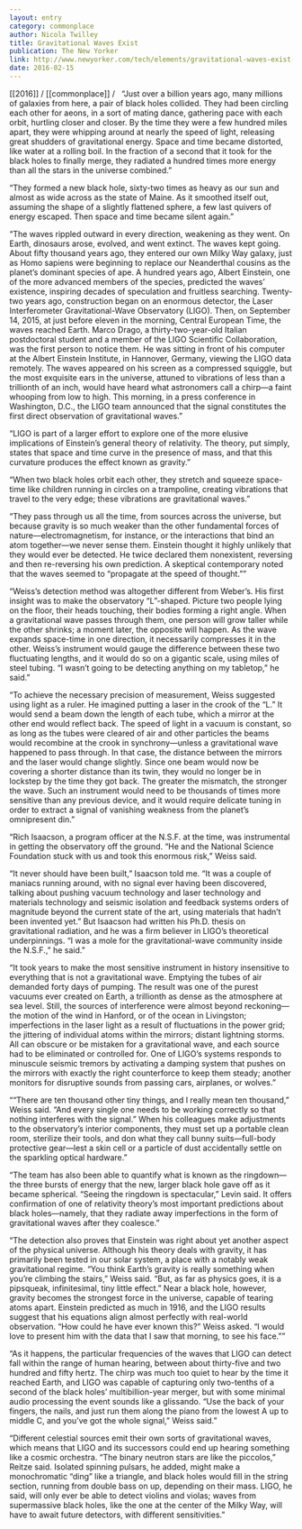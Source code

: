 ```yaml
---
layout: entry
category: commonplace
author: Nicola Twilley
title: Gravitational Waves Exist
publication: The New Yorker
link: http://www.newyorker.com/tech/elements/gravitational-waves-exist-heres-how-scientists-finally-found-them
date: 2016-02-15
---
```


[[2016]] / [[commonplace]] / 
 
“Just over a billion years ago, many millions of galaxies from here, a pair of black holes collided. They had been circling each other for aeons, in a sort of mating dance, gathering pace with each orbit, hurtling closer and closer. By the time they were a few hundred miles apart, they were whipping around at nearly the speed of light, releasing great shudders of gravitational energy. Space and time became distorted, like water at a rolling boil. In the fraction of a second that it took for the black holes to finally merge, they radiated a hundred times more energy than all the stars in the universe combined.”

“They formed a new black hole, sixty-two times as heavy as our sun and almost as wide across as the state of Maine. As it smoothed itself out, assuming the shape of a slightly flattened sphere, a few last quivers of energy escaped. Then space and time became silent again.”

“The waves rippled outward in every direction, weakening as they went. On Earth, dinosaurs arose, evolved, and went extinct. The waves kept going. About fifty thousand years ago, they entered our own Milky Way galaxy, just as Homo sapiens were beginning to replace our Neanderthal cousins as the planet’s dominant species of ape. A hundred years ago, Albert Einstein, one of the more advanced members of the species, predicted the waves’ existence, inspiring decades of speculation and fruitless searching. Twenty-two years ago, construction began on an enormous detector, the Laser Interferometer Gravitational-Wave Observatory (LIGO). Then, on September 14, 2015, at just before eleven in the morning, Central European Time, the waves reached Earth. Marco Drago, a thirty-two-year-old Italian postdoctoral student and a member of the LIGO Scientific Collaboration, was the first person to notice them. He was sitting in front of his computer at the Albert Einstein Institute, in Hannover, Germany, viewing the LIGO data remotely. The waves appeared on his screen as a compressed squiggle, but the most exquisite ears in the universe, attuned to vibrations of less than a trillionth of an inch, would have heard what astronomers call a chirp—a faint whooping from low to high. This morning, in a press conference in Washington, D.C., the LIGO team announced that the signal constitutes the first direct observation of gravitational waves.”

“LIGO is part of a larger effort to explore one of the more elusive implications of Einstein’s general theory of relativity. The theory, put simply, states that space and time curve in the presence of mass, and that this curvature produces the effect known as gravity.”

“When two black holes orbit each other, they stretch and squeeze space-time like children running in circles on a trampoline, creating vibrations that travel to the very edge; these vibrations are gravitational waves.”

“They pass through us all the time, from sources across the universe, but because gravity is so much weaker than the other fundamental forces of nature—electromagnetism, for instance, or the interactions that bind an atom together—we never sense them. Einstein thought it highly unlikely that they would ever be detected. He twice declared them nonexistent, reversing and then re-reversing his own prediction. A skeptical contemporary noted that the waves seemed to “propagate at the speed of thought.””

“Weiss’s detection method was altogether different from Weber’s. His first insight was to make the observatory “L”-shaped. Picture two people lying on the floor, their heads touching, their bodies forming a right angle. When a gravitational wave passes through them, one person will grow taller while the other shrinks; a moment later, the opposite will happen. As the wave expands space-time in one direction, it necessarily compresses it in the other. Weiss’s instrument would gauge the difference between these two fluctuating lengths, and it would do so on a gigantic scale, using miles of steel tubing. “I wasn’t going to be detecting anything on my tabletop,” he said.”

“To achieve the necessary precision of measurement, Weiss suggested using light as a ruler. He imagined putting a laser in the crook of the “L.” It would send a beam down the length of each tube, which a mirror at the other end would reflect back. The speed of light in a vacuum is constant, so as long as the tubes were cleared of air and other particles the beams would recombine at the crook in synchrony—unless a gravitational wave happened to pass through. In that case, the distance between the mirrors and the laser would change slightly. Since one beam would now be covering a shorter distance than its twin, they would no longer be in lockstep by the time they got back. The greater the mismatch, the stronger the wave. Such an instrument would need to be thousands of times more sensitive than any previous device, and it would require delicate tuning in order to extract a signal of vanishing weakness from the planet’s omnipresent din.”

“Rich Isaacson, a program officer at the N.S.F. at the time, was instrumental in getting the observatory off the ground. “He and the National Science Foundation stuck with us and took this enormous risk,” Weiss said.

“It never should have been built,” Isaacson told me. “It was a couple of maniacs running around, with no signal ever having been discovered, talking about pushing vacuum technology and laser technology and materials technology and seismic isolation and feedback systems orders of magnitude beyond the current state of the art, using materials that hadn’t been invented yet.” But Isaacson had written his Ph.D. thesis on gravitational radiation, and he was a firm believer in LIGO’s theoretical underpinnings. “I was a mole for the gravitational-wave community inside the N.S.F.,” he said.”

“It took years to make the most sensitive instrument in history insensitive to everything that is not a gravitational wave. Emptying the tubes of air demanded forty days of pumping. The result was one of the purest vacuums ever created on Earth, a trillionth as dense as the atmosphere at sea level. Still, the sources of interference were almost beyond reckoning—the motion of the wind in Hanford, or of the ocean in Livingston; imperfections in the laser light as a result of fluctuations in the power grid; the jittering of individual atoms within the mirrors; distant lightning storms. All can obscure or be mistaken for a gravitational wave, and each source had to be eliminated or controlled for. One of LIGO’s systems responds to minuscule seismic tremors by activating a damping system that pushes on the mirrors with exactly the right counterforce to keep them steady; another monitors for disruptive sounds from passing cars, airplanes, or wolves.”

““There are ten thousand other tiny things, and I really mean ten thousand,” Weiss said. “And every single one needs to be working correctly so that nothing interferes with the signal.” When his colleagues make adjustments to the observatory’s interior components, they must set up a portable clean room, sterilize their tools, and don what they call bunny suits—full-body protective gear—lest a skin cell or a particle of dust accidentally settle on the sparkling optical hardware.”

“The team has also been able to quantify what is known as the ringdown—the three bursts of energy that the new, larger black hole gave off as it became spherical. “Seeing the ringdown is spectacular,” Levin said. It offers confirmation of one of relativity theory’s most important predictions about black holes—namely, that they radiate away imperfections in the form of gravitational waves after they coalesce.”

“The detection also proves that Einstein was right about yet another aspect of the physical universe. Although his theory deals with gravity, it has primarily been tested in our solar system, a place with a notably weak gravitational regime. “You think Earth’s gravity is really something when you’re climbing the stairs,” Weiss said. “But, as far as physics goes, it is a pipsqueak, infinitesimal, tiny little effect.” Near a black hole, however, gravity becomes the strongest force in the universe, capable of tearing atoms apart. Einstein predicted as much in 1916, and the LIGO results suggest that his equations align almost perfectly with real-world observation. “How could he have ever known this?” Weiss asked. “I would love to present him with the data that I saw that morning, to see his face.””

“As it happens, the particular frequencies of the waves that LIGO can detect fall within the range of human hearing, between about thirty-five and two hundred and fifty hertz. The chirp was much too quiet to hear by the time it reached Earth, and LIGO was capable of capturing only two-tenths of a second of the black holes’ multibillion-year merger, but with some minimal audio processing the event sounds like a glissando. “Use the back of your fingers, the nails, and just run them along the piano from the lowest A up to middle C, and you’ve got the whole signal,” Weiss said.”

“Different celestial sources emit their own sorts of gravitational waves, which means that LIGO and its successors could end up hearing something like a cosmic orchestra. “The binary neutron stars are like the piccolos,” Reitze said. Isolated spinning pulsars, he added, might make a monochromatic “ding” like a triangle, and black holes would fill in the string section, running from double bass on up, depending on their mass. LIGO, he said, will only ever be able to detect violins and violas; waves from supermassive black holes, like the one at the center of the Milky Way, will have to await future detectors, with different sensitivities.”

